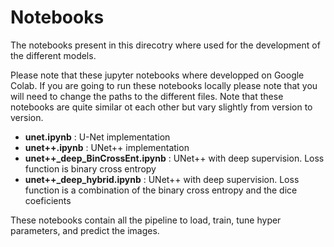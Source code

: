 # Notebooks

The notebooks present in this direcotry where used for the development of the different models.

Please note that these jupyter notebooks where developped on Google Colab. If you are going to run these notebooks locally please note that you will need to change the paths to the different files. Note that these notebooks are quite similar ot each other but vary slightly from version to version.

* **unet.ipynb** : U-Net implementation
* **unet++.ipynb** : UNet++ implementation
* **unet++_deep_BinCrossEnt.ipynb** : UNet++ with deep supervision. Loss function is binary cross entropy
* **unet++_deep_hybrid.ipynb** : UNet++ with deep supervision. Loss function is a combination of the binary cross entropy and the dice coeficients

These notebooks contain all the pipeline to load, train, tune hyper parameters, and predict the images.